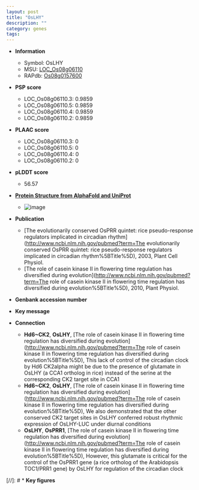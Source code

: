 ```yaml
---
layout: post
title: "OsLHY"
description: ""
category: genes
tags: 
---
```


* **Information**  
    + Symbol: OsLHY  
    + MSU: [LOC_Os08g06110](http://rice.plantbiology.msu.edu/cgi-bin/ORF_infopage.cgi?orf=LOC_Os08g06110)  
    + RAPdb: [Os08g0157600](http://rapdb.dna.affrc.go.jp/viewer/gbrowse_details/irgsp1?name=Os08g0157600)  

* **PSP score**  
    + LOC_Os08g06110.3: 0.9859 
    + LOC_Os08g06110.5: 0.9859 
    + LOC_Os08g06110.4: 0.9859 
    + LOC_Os08g06110.2: 0.9859 

* **PLAAC score**  
    + LOC_Os08g06110.3: 0 
    + LOC_Os08g06110.5: 0 
    + LOC_Os08g06110.4: 0 
    + LOC_Os08g06110.2: 0 

* **pLDDT score**
    + 56.57

* **[Protein Structure from AlphaFold and UniProt](https://www.uniprot.org/uniprotkb/Q5Z5B9/entry#structure)**
    + ![image](https://ricepsp.github.io/images/Q5/AF-Q5Z5B9-F1.png)

* **Publication**  
    + [The evolutionarily conserved OsPRR quintet: rice pseudo-response regulators implicated in circadian rhythm](http://www.ncbi.nlm.nih.gov/pubmed?term=The evolutionarily conserved OsPRR quintet: rice pseudo-response regulators implicated in circadian rhythm%5BTitle%5D), 2003, Plant Cell Physiol.
    + [The role of casein kinase II in flowering time regulation has diversified during evolution](http://www.ncbi.nlm.nih.gov/pubmed?term=The role of casein kinase II in flowering time regulation has diversified during evolution%5BTitle%5D), 2010, Plant Physiol.

* **Genbank accession number**  

* **Key message**  

* **Connection**  
    + __Hd6~CK2__, __OsLHY__, [The role of casein kinase II in flowering time regulation has diversified during evolution](http://www.ncbi.nlm.nih.gov/pubmed?term=The role of casein kinase II in flowering time regulation has diversified during evolution%5BTitle%5D), This lack of control of the circadian clock by Hd6 CK2alpha might be due to the presence of glutamate in OsLHY (a CCA1 ortholog in rice) instead of the serine at the corresponding CK2 target site in CCA1
    + __Hd6~CK2__, __OsLHY__, [The role of casein kinase II in flowering time regulation has diversified during evolution](http://www.ncbi.nlm.nih.gov/pubmed?term=The role of casein kinase II in flowering time regulation has diversified during evolution%5BTitle%5D), We also demonstrated that the other conserved CK2 target sites in OsLHY conferred robust rhythmic expression of OsLHY-LUC under diurnal conditions
    + __OsLHY__, __OsPRR1__, [The role of casein kinase II in flowering time regulation has diversified during evolution](http://www.ncbi.nlm.nih.gov/pubmed?term=The role of casein kinase II in flowering time regulation has diversified during evolution%5BTitle%5D), However, this glutamate is critical for the control of the OsPRR1 gene (a rice ortholog of the Arabidopsis TOC1/PRR1 gene) by OsLHY for regulation of the circadian clock

[//]: # * **Key figures**  


